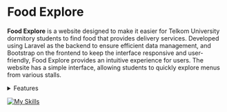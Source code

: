 # Food Explore
**Food Explore** is a website designed to make it easier for Telkom University dormitory students to find food that provides delivery services. Developed using Laravel as the backend to ensure efficient data management, and Bootstrap on the frontend to keep the interface responsive and user-friendly, Food Explore provides an intuitive experience for users. The website has a simple interface, allowing students to quickly explore menus from various stalls.

<details>
<summary>Features</summary>

1. **User (Client)**
    - **Search**: Allows users to search for food from various stalls.
    - **Direct order**: Users can order food directly from the website and the order is automatically sent to the stall owner's WhatsApp.
    - **Ratings and Reviews**: Users can leave reviews and ratings of stalls, helping other users in their food choices.
    - **Latest Information**: Users get up-to-date information on the menu, price, availability, and location of each stall they want to order from.
2. **Stall (stall owner)**
    - **Menu Update**: Shop owners can update menus, prices, and other information directly without an admin intermediary.
    - **Automatic Order Receipt**: Orders from users are directly forwarded to the stall's WhatsApp, facilitating communication and the ordering process.
    - **View Rating and Reviews**: Each stall owner can view reviews and ratings given by buyers.
3. **Admin**
    - **Account Management**: Admins have full control to manage user accounts and stalls, including adding, deleting accounts.
    - **Manage Role**: Admins have full control of permissions for each role.
    - **Activity Monitoring**: Admins can monitor user and stall activity, such as adding stalls, changing menus, and viewing ratings and reviews.
</details>

[![My Skills](https://skillicons.dev/icons?i=laravel,bootstrap,figma,mysql)](https://skillicons.dev)
